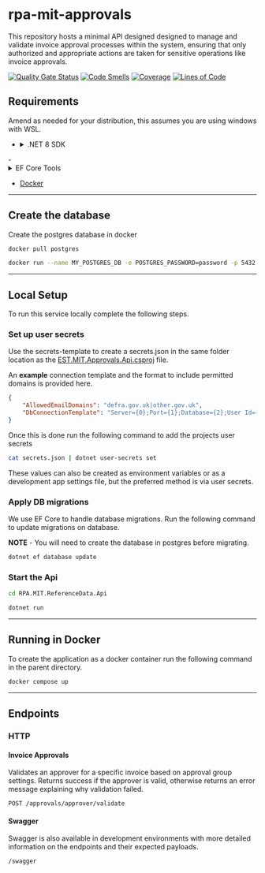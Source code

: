 # rpa-mit-approvals

This repository hosts a minimal API designed designed to manage and validate invoice approval processes within the system, ensuring that only authorized and appropriate actions are taken for sensitive operations like invoice approvals.

[![Quality Gate Status](https://sonarcloud.io/api/project_badges/measure?project=rpa-mit-approvals&metric=alert_status)](https://sonarcloud.io/summary/new_code?id=rpa-mit-approvals) [![Code Smells](https://sonarcloud.io/api/project_badges/measure?project=rpa-mit-approvals&metric=code_smells)](https://sonarcloud.io/summary/new_code?id=rpa-mit-approvals) [![Coverage](https://sonarcloud.io/api/project_badges/measure?project=rpa-mit-approvals&metric=coverage)](https://sonarcloud.io/summary/new_code?id=rpa-mit-approvals) [![Lines of Code](https://sonarcloud.io/api/project_badges/measure?project=rpa-mit-approvals&metric=ncloc)](https://sonarcloud.io/summary/new_code?id=rpa-mit-approvals)
## Requirements

Amend as needed for your distribution, this assumes you are using windows with WSL.
- <details>
    <summary> .NET 8 SDK </summary>
    

    #### Basic instructions for installing the .NET 8 SDK on a debian based system.
  
    Amend as needed for your distribution.

    ```bash
    wget https://packages.microsoft.com/config/debian/12/packages-microsoft-prod.deb -O packages-microsoft-prod.deb
    sudo dpkg -i packages-microsoft-prod.deb
    sudo apt-get update && sudo apt-get install -y dotnet-sdk-8.0
    ```
</details>
- <details>
    <summary> EF Core Tools </summary>
    
    ```bash
    dotnet tool install --global dotnet-ef
    ```
</details>

- [Docker](https://docs.docker.com/desktop/install/linux-install/)

---
## Create the database

Create the postgres database in docker

```bash
docker pull postgres
```

```bash
docker run --name MY_POSTGRES_DB -e POSTGRES_PASSWORD=password -p 5432:5432 -d postgres
```

---
## Local Setup

To run this service locally complete the following steps.

### Set up user secrets

Use the secrets-template to create a secrets.json in the same folder location as the [EST.MIT.Approvals.Api.csproj](https://github.com/DEFRA/rpa-mit-approvals/blob/main/EST.MIT.Approvals.Api/EST.MIT.Approvals.Api.csproj") file. 

An **example** connection template and the format to include permitted domains is provided here.

```json
{
	"AllowedEmailDomains": "defra.gov.uk|other.gov.uk",
	"DbConnectionTemplate": "Server={0};Port={1};Database={2};User Id={3};Password={4};"
}
```

Once this is done run the following command to add the projects user secrets

```bash
cat secrets.json | dotnet user-secrets set
```

These values can also be created as environment variables or as a development app settings file, but the preferred method is via user secrets.

### Apply DB migrations

We use EF Core to handle database migrations. Run the following command to update migrations on database.

**NOTE** - You will need to create the database in postgres before migrating.

```bash
dotnet ef database update
```
### Start the Api

```bash
cd RPA.MIT.ReferenceData.Api
```

```bash
dotnet run
```

---
## Running in Docker

To create the application as a docker container run the following command in the parent directory.

```bash
docker compose up
```

---

## Endpoints

### HTTP

#### Invoice Approvals

Validates an approver for a specific invoice based on approval group settings. Returns success if the approver is valid, otherwise returns an error message explaining why validation failed.

```http
POST /approvals/approver/validate
```
#### Swagger

Swagger is also available in development environments with more detailed information on the endpoints and their expected payloads.
```http
/swagger
```

